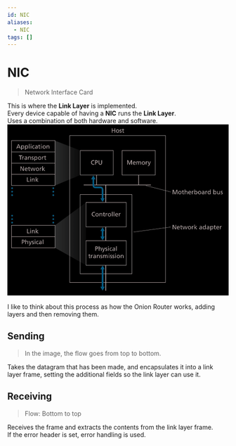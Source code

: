 ```yaml
---
id: NIC
aliases:
  - NIC
tags: []
---
```


# NIC
> Network Interface Card

This is where the **Link Layer** is implemented.  
Every device capable of having a **NIC** runs the **Link Layer**.  
Uses a combination of both hardware and software.  
![img](../Images/e1.png) 

I like to think about this process as how the Onion Router works, adding layers and then removing them.  

## Sending 
> In the image, the flow goes from top to bottom. 

Takes the datagram that has been made, and encapsulates it into a link layer frame, setting the additional fields so the link layer can use it.  

## Receiving 
> Flow: Bottom to top

Receives the frame and extracts the contents from the link layer frame.  
If the error header is set, error handling is used.  




